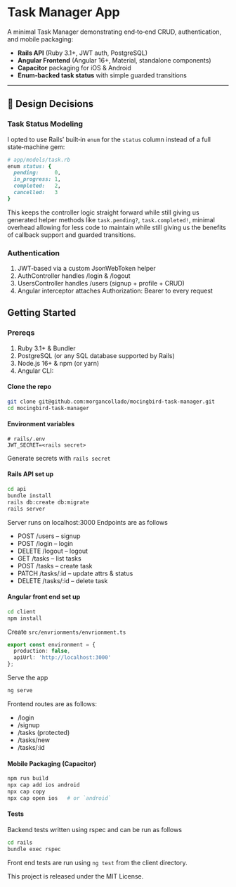 # Task Manager App

A minimal Task Manager demonstrating end‑to‑end CRUD, authentication, and mobile packaging:

- **Rails API** (Ruby 3.1+, JWT auth, PostgreSQL)  
- **Angular Frontend** (Angular 16+, Material, standalone components)  
- **Capacitor** packaging for iOS & Android  
- **Enum‑backed task status** with simple guarded transitions  

---

## 📝 Design Decisions

### Task Status Modeling

I opted to use Rails’ built‑in `enum` for the `status` column instead of a full state‑machine gem:

```ruby
# app/models/task.rb
enum status: {
  pending:     0,
  in_progress: 1,
  completed:   2,
  cancelled:   3
}
```
This keeps the controller logic straight forward while still giving us generated helper methods like `task.pending?`, `task.completed!`, minimal overhead allowing for less code to maintain while still giving us the benefits of callback support and guarded transitions.

### Authentication

1. JWT‑based via a custom JsonWebToken helper
2. AuthController handles /login & /logout
3. UsersController handles /users (signup + profile + CRUD)
4. Angular interceptor attaches Authorization: Bearer <token> to every request

## Getting Started
### Prereqs

1. Ruby 3.1+ & Bundler
2. PostgreSQL (or any SQL database supported by Rails)
3. Node.js 16+ & npm (or yarn)
4. Angular CLI:

#### Clone the repo
```bash
git clone git@github.com:morgancollado/mocingbird-task-manager.git
cd mocingbird-task-manager
```

#### Environment variables
```dotenv
# rails/.env
JWT_SECRET=<rails secret>
```
Generate secrets with `rails secret`

#### Rails API set up
```bash
cd api
bundle install
rails db:create db:migrate
rails server
```
Server runs on localhost:3000
Endpoints are as follows 
- POST /users – signup
- POST /login – login
- DELETE /logout – logout
- GET /tasks – list tasks
- POST /tasks – create task
- PATCH /tasks/:id – update attrs & status
- DELETE /tasks/:id – delete task

#### Angular front end set up

```bash
cd client
npm install
```
Create `src/envrionments/envrionment.ts`

```typescript
export const environment = {
  production: false,
  apiUrl: 'http://localhost:3000'
};
```
Serve the app
```bash
ng serve
```

Frontend routes are as follows:

- /login
- /signup
- /tasks (protected)
- /tasks/new
- /tasks/:id

#### Mobile Packaging (Capacitor)
```bash
npm run build
npx cap add ios android
npx cap copy
npx cap open ios   # or `android`
```

#### Tests
Backend tests written using rspec and can be run as follows 
```bash
cd rails
bundle exec rspec
```

Front end tests are run using `ng test` from the client directory.

This project is released under the MIT License.
